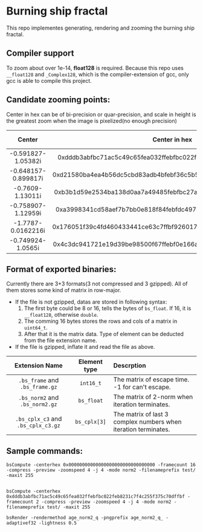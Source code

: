 # Burning ship fractal

This repo implementes generating, rendering and zooming the burning ship fractal.

## Compiler support
To zoom about over 1e-14, **float128** is required. Because this repo uses `__float128` and `_Complex128`, which is the compiler-extension of gcc, only gcc is able to compile this project.

## Candidate zooming points:
Center in hex can be of bi-precision or quar-precision, and scale in height is the greatest zoom when the image is pixelized(no enough precision)

|       Center        |                           Center in hex                            | Scale in height |
| :-----------------: | :----------------------------------------------------------------: | --------------- |
| -0.591827-1.05382i  | 0xdddb3abfbc71ac5c49c65fea032ffebfbc022feb8231c7f4c255f375c70dffbf | 2.23408e-32     |
| -0.648157-0.899817i | 0xd21580ba4ea4b56dc5cbd83adb4bfebf36c5b5eb9e68eceab798b0d7b4ccfebf | 4.93038e-32     |
|  -0.7609-1.13011i   | 0xb3b1d59e2534ba138d0aa7a49485febfbc27a52ad5707df94eb39ff24e21ffbf | 3.62075e-32     |
| -0.758907-1.12959i  | 0xa3998341cd58aef7b7bb0e818f84febfdc497cc0aac9fbf4c79b84bd2c21ffbf | 4.93038e-32     |
| -1.7787-0.0162216i  | 0x176051f39c4fd460433441ce63c7ffbf9260172f449e48499d91532ac609f9bf | 1e-32           |
|  -0.749924-1.0565i  | 0x4c3dc941721e19d39be98500f67ffebf0e166a83245594a9637f10d7760effbf | 1.29247e-26     |

## Format of exported binaries:
Currently there are 3+3 formats(3 not compressed and 3 gzipped). All of them stores some kind of matrix in row-major.

- If the file is not gzipped, datas are stored in following syntax:
  1. The first byte could be 8 or 16, tells the bytes of `bs_float`. If 16, it is `__float128`, otherwise `double`.
  2. The comming 16 bytes stores the rows and cols of a matrix in `uint64_t`.
  3. After that it is the matrix data. Type of element can be deducted from the file extension name.
- If the file is gzipped, inflate it and read the file as above.

|           Extension Name           | Element type | Descrption                                                      |
| :--------------------------------: | :----------: | :-------------------------------------------------------------- |
|   `.bs_frame` and `.bs_frame.gz`   |  `int16_t`   | The matrix of escape time. -1 for can't escape.                 |
|   `.bs_norm2` and `.bs_norm2.gz`   |  `bs_float`  | The matrix of 2-norm when iteration terminates.                 |
| `.bs_cplx_c3` and `.bs_cplx_c3.gz` | `bs_cplx[3]` | The matrix of last 3 complex numbers when iteration terminates. |

## Sample commands:
```
bsCompute -centerhex 0x00000000000000000000000000000000 -framecount 16 -compress -preview -zoomspeed 4 -j 4 -mode norm2 -filenameprefix test/ -maxit 255


bsCompute -centerhex 0xdddb3abfbc71ac5c49c65fea032ffebfbc022feb8231c7f4c255f375c70dffbf -framecount 2 -compress -preview -zoomspeed 4 -j 4 -mode norm2 -filenameprefix test/ -maxit 255

bsRender -rendermethod age_norm2_q -pngprefix age_norm2_q_ -adaptivef32 -lightness 0.5
```